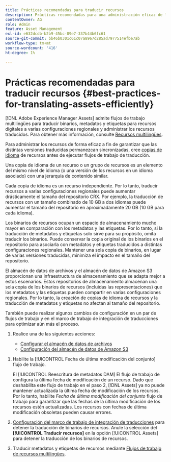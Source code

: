 ```yaml
---
title: Prácticas recomendadas para traducir recursos
description: Prácticas recomendadas para una administración eficaz de los recursos a fin de sincronizar varias versiones traducidas y optimizar los flujos de trabajo de traducción.
contentOwner: AG
role: Admin
feature: Asset Management
exl-id: e632dcdb-b2b9-45bc-89e7-337b44b6fc61
source-git-commit: bb46b0301c61c07a8967d285ad7977514efbe7ab
workflow-type: tm+mt
source-wordcount: '416'
ht-degree: 1%

---
```


# Prácticas recomendadas para traducir recursos {#best-practices-for-translating-assets-efficiently}

[!DNL Adobe Experience Manager Assets] admite flujos de trabajo multilingües para traducir binarios, metadatos y etiquetas para recursos digitales a varias configuraciones regionales y administrar los recursos traducidos. Para obtener más información, consulte [Recursos multilingües](multilingual-assets.md).

Para administrar los recursos de forma eficaz a fin de garantizar que las distintas versiones traducidas permanezcan sincronizadas, cree [copias de idioma](preparing-assets-for-translation.md) de recursos antes de ejecutar flujos de trabajo de traducción.

Una copia de idioma de un recurso o un grupo de recursos es un elemento del mismo nivel de idioma (o una versión de los recursos en un idioma asociado) con una jerarquía de contenido similar.

Cada copia de idioma es un recurso independiente. Por lo tanto, traducir recursos a varias configuraciones regionales puede aumentar drásticamente el tamaño del repositorio CRX. Por ejemplo, la traducción de recursos con un tamaño combinado de 10 GB a dos idiomas puede aumentar el tamaño del repositorio en aproximadamente 20 GB (10 GB para cada idioma).

Los binarios de recursos ocupan un espacio de almacenamiento mucho mayor en comparación con los metadatos y las etiquetas. Por lo tanto, si la traducción de metadatos y etiquetas solo sirve para su propósito, omita traducir los binarios. Puede conservar la copia original de los binarios en el repositorio para asociarla con metadatos y etiquetas traducidos a distintas configuraciones regionales. Mantener una sola copia de binarios, en lugar de varias versiones traducidas, minimiza el impacto en el tamaño del repositorio.

El almacén de datos de archivos y el almacén de datos de Amazon S3 proporcionan una infraestructura de almacenamiento que se adapta mejor a estos escenarios. Estos repositorios de almacenamiento almacenan una sola copia de los binarios de recursos (incluidas las representaciones) que los metadatos y las etiquetas pueden compartir en varias configuraciones regionales. Por lo tanto, la creación de copias de idioma de recursos y la traducción de metadatos y etiquetas no afectan al tamaño del repositorio.

También puede realizar algunos cambios de configuración en un par de flujos de trabajo y en el marco de trabajo de integración de traducciones para optimizar aún más el proceso.

1. Realice una de las siguientes acciones:

   * [Configurar el almacén de datos de archivos](/help/sites-deploying/data-store-config.md)
   * [Configuración del almacén de datos de Amazon S3](/help/sites-deploying/data-store-config.md)

<!--
1. Disable the [DAM MetaData Write-back](/help/sites-administering/workflow-offloader.md#disable-offloading) workflow.

   As the name suggests, the [!UICONTROL DAM Metadata Writeback] workflow rewrites the metadata to the binary file. Because the metadata changes after translation, writing it back to the binary file generates a different binary for a language copy.

   >[!NOTE]
   >
   >Disabling the [!UICONTROL DAM MetaData Writeback] workflow turns off XMP metadata write-back on asset binaries. Consequently, future metadata changes are no longer be saved within the assets. Evaluate the consequences before disabling this workflow.
-->

1. Habilite la [!UICONTROL Fecha de última modificación del conjunto] flujo de trabajo.

   El [!UICONTROL Reescritura de metadatos DAM] El flujo de trabajo de configura la última fecha de modificación de un recurso. Dado que deshabilita este flujo de trabajo en el paso 2, [!DNL Assets] ya no puede mantener actualizada la última fecha de modificación de los recursos. Por lo tanto, habilite *Fecha de última modificación del conjunto* flujo de trabajo para garantizar que las fechas de la última modificación de los recursos estén actualizadas. Los recursos con fechas de última modificación obsoletas pueden causar errores.

1. [Configuración del marco de trabajo de integración de traducciones](/help/sites-administering/tc-tic.md) para detener la traducción de binarios de recursos. Anule la selección del **[!UICONTROL Traducir recursos]** en la opción [!UICONTROL Assets] para detener la traducción de los binarios de recursos.
1. Traducir metadatos y etiquetas de recursos mediante [Flujos de trabajo de recursos multilingües](multilingual-assets.md).
